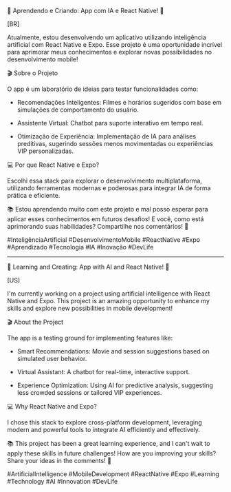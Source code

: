 🌟 Aprendendo e Criando: App com IA e React Native! 🚀 


[BR] 

Atualmente, estou desenvolvendo um aplicativo utilizando inteligência artificial com React Native e Expo. Esse projeto é uma oportunidade incrível para aprimorar meus conhecimentos e explorar novas possibilidades no desenvolvimento mobile! 


🎬 Sobre o Projeto 

O app é um laboratório de ideias para testar funcionalidades como: 

- Recomendações Inteligentes: Filmes e horários sugeridos com base em simulações de comportamento do usuário. 

- Assistente Virtual: Chatbot para suporte interativo em tempo real. 

- Otimização de Experiência: Implementação de IA para análises preditivas, sugerindo sessões menos movimentadas ou experiências VIP personalizadas. 


💻 Por que React Native e Expo? 

Escolhi essa stack para explorar o desenvolvimento multiplataforma, utilizando ferramentas modernas e poderosas para integrar IA de forma prática e eficiente. 


📚 Estou aprendendo muito com este projeto e mal posso esperar para aplicar esses conhecimentos em futuros desafios! E você, como está aprimorando suas habilidades? Compartilhe nos comentários! 🙌 


#InteligênciaArtificial #DesenvolvimentoMobile #ReactNative #Expo #Aprendizado #Tecnologia #IA #Inovação #DevLife 


---


🌟 Learning and Creating: App with AI and React Native! 🚀 


[US] 

I'm currently working on a project using artificial intelligence with React Native and Expo. This project is an amazing opportunity to enhance my skills and explore new possibilities in mobile development! 


🎬 About the Project 

The app is a testing ground for implementing features like: 

- Smart Recommendations: Movie and session suggestions based on simulated user behavior. 

- Virtual Assistant: A chatbot for real-time, interactive support. 

- Experience Optimization: Using AI for predictive analysis, suggesting less crowded sessions or tailored VIP experiences. 


💻 Why React Native and Expo? 

I chose this stack to explore cross-platform development, leveraging modern and powerful tools to integrate AI efficiently and effectively. 


📚 This project has been a great learning experience, and I can't wait to apply these skills in future challenges! How are you improving your skills? Share your ideas in the comments! 🙌 


#ArtificialIntelligence #MobileDevelopment #ReactNative #Expo #Learning #Technology #AI #Innovation #DevLife
